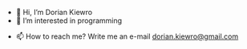 - 👋 Hi, I’m Dorian Kiewro
- 👀 I’m interested in programming
<!-- - 🌱 I’m currently learning...
- 💞️ I’m looking to collaborate on... -->
- 📫 How to reach me? Write me an e-mail dorian.kiewro@gmail.com

